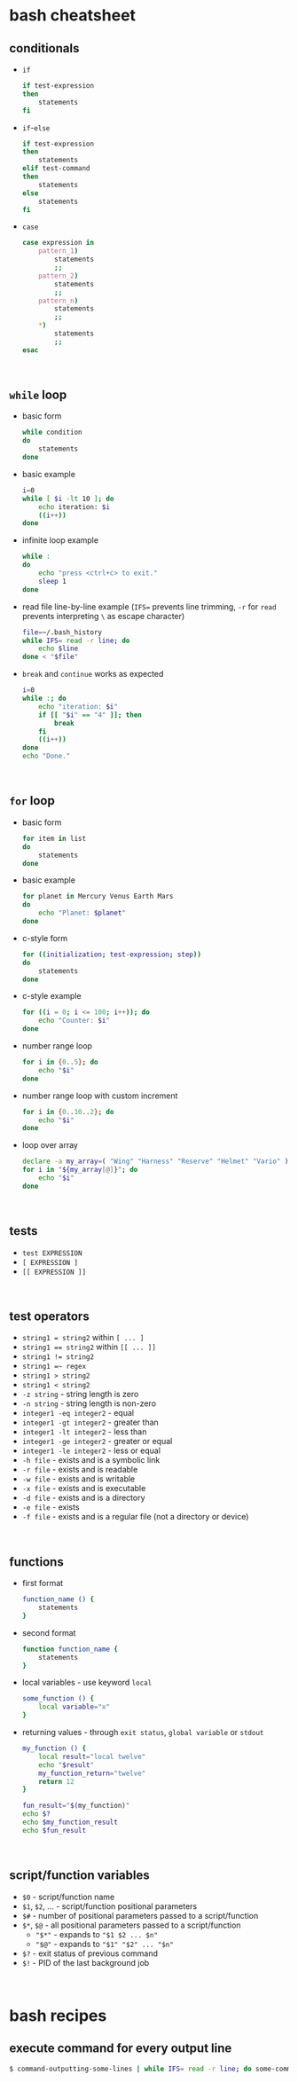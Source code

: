 # bash cheatsheet


## conditionals

* `if`
    ```bash
    if test-expression
    then
        statements
    fi
    ```

* `if`-`else`
    ```bash
    if test-expression
    then
        statements
    elif test-command
    then
        statements
    else
        statements
    fi
    ```

* `case`
    ```bash
    case expression in
        pattern_1)
            statements
            ;;
        pattern_2)
            statements
            ;;
        pattern_n)
            statements
            ;;
        *)
            statements
            ;;
    esac
    ```

<br />


## `while` loop

* basic form
    ```bash
    while condition
    do
        statements
    done
    ```

* basic example
    ```bash
    i=0
    while [ $i -lt 10 ]; do
        echo iteration: $i
        ((i++))
    done
    ```

* infinite loop example
    ```bash
    while :
    do
        echo "press <ctrl+c> to exit."
        sleep 1
    done
    ```

* read file line-by-line example (`IFS=` prevents line trimming,
    `-r` for `read` prevents interpreting `\` as escape character)
    ```bash
    file=~/.bash_history
    while IFS= read -r line; do
        echo $line
    done < "$file"
    ```

* `break` and `continue` works as expected
    ```bash
    i=0
    while :; do
        echo "iteration: $i"
        if [[ "$i" == "4" ]]; then
            break
        fi
        ((i++))
    done
    echo "Done."
    ```

<br />


## `for` loop

* basic form
    ```bash
    for item in list
    do
        statements
    done
    ```

* basic example
    ```bash
    for planet in Mercury Venus Earth Mars
    do
        echo "Planet: $planet"
    done
    ```

* c-style form
    ```bash
    for ((initialization; test-expression; step))
    do
        statements
    done
    ```

* c-style example
    ```bash
    for ((i = 0; i <= 100; i++)); do
        echo "Counter: $i"
    done
    ```

* number range loop
    ```bash
    for i in {0..5}; do
        echo "$i"
    done
    ```

* number range loop with custom increment
    ```bash
    for i in {0..10..2}; do
        echo "$i"
    done
    ```

* loop over array
    ```bash
    declare -a my_array=( "Wing" "Harness" "Reserve" "Helmet" "Vario" )
    for i in "${my_array[@]}"; do
        echo "$i"
    done
    ```

<br />


## tests

* `test EXPRESSION`
* `[ EXPRESSION ]`
* `[[ EXPRESSION ]]`

<br />


## test operators

* `string1 = string2` within `[ ... ]`
* `string1 == string2` within `[[ ... ]]`
* `string1 != string2`
* `string1 =~ regex`
* `string1 > string2`
* `string1 < string2`
* `-z string` - string length is zero
* `-n string` - string length is non-zero
* `integer1 -eq integer2` - equal
* `integer1 -gt integer2` - greater than
* `integer1 -lt integer2` - less than
* `integer1 -ge integer2` - greater or equal
* `integer1 -le integer2` - less or equal
* `-h file` - exists and is a symbolic link
* `-r file` - exists and is readable
* `-w file` - exists and is writable
* `-x file` - exists and is executable
* `-d file` - exists and is a directory
* `-e file` - exists
* `-f file` - exists and is a regular file (not a directory or device)

<br />


## functions

* first format
    ```bash
    function_name () {
        statements
    }
    ```

* second format
    ```bash
    function function_name {
        statements
    }
    ```

* local variables - use keyword `local`
    ```bash
    some_function () {
        local variable="x"
    }
    ```

* returning values - through `exit status`, `global variable` or `stdout`
    ```bash
    my_function () {
        local result="local twelve"
        echo "$result"
        my_function_return="twelve"
        return 12
    }

    fun_result="$(my_function)"
    echo $?
    echo $my_function_result
    echo $fun_result
    ```

<br />


## script/function variables
* `$0` - script/function name
* `$1`, `$2`, ... - script/function positional parameters
* `$#` - number of positional parameters passed to a script/function
* `$*`, `$@` - all positional parameters passed to a script/function
    - `"$*"` - expands to `"$1 $2 ... $n"`
    - `"$@"` - expands to `"$1" "$2" ... "$n"`
* `$?` - exit status of previous command
* `$!` - PID of the last background job

<br />




# bash recipes


## execute command for every output line
```bash
$ command-outputting-some-lines | while IFS= read -r line; do some-command "$line"; done
```
